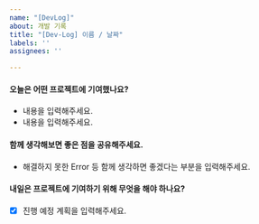 ```yaml
---
name: "[DevLog]"
about: 개발 기록
title: "[Dev-Log] 이름 / 날짜"
labels: ''
assignees: ''

---
```


#### 오늘은 어떤 프로젝트에 기여했나요?
- 내용을 입력해주세요.
- 내용을 입력해주세요.

#### 함께 생각해보면 좋은 점을 공유해주세요.
- 해결하지 못한 Error 등 함께 생각하면 좋겠다는 부분을 입력해주세요.

#### 내일은 프로젝트에 기여하기 위해 무엇을 해야 하나요?
- [x] 진행 예정 계획을 입력해주세요.
